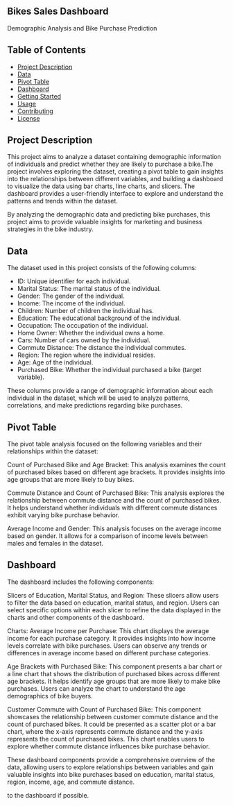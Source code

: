 ## Bikes Sales Dashboard
Demographic Analysis and Bike Purchase Prediction

## Table of Contents

- [Project Description](#project-description)
- [Data](#data)
- [Pivot Table](#pivot-table)
- [Dashboard](#dashboard)
- [Getting Started](#getting-started)
- [Usage](#usage)
- [Contributing](#contributing)
- [License](#license)

## Project Description
This project aims to analyze a dataset containing demographic information of individuals and predict whether they are likely to purchase a bike.The project involves exploring the dataset, creating a pivot table to gain insights into the relationships between different variables, and building a dashboard to visualize the data using bar charts, line charts, and slicers. The dashboard provides a user-friendly interface to explore and understand the patterns and trends within the dataset.

By analyzing the demographic data and predicting bike purchases, this project aims to provide valuable insights for marketing and business strategies in the bike industry.

## Data

The dataset used in this project consists of the following columns:

- ID: Unique identifier for each individual.
- Marital Status: The marital status of the individual.
- Gender: The gender of the individual.
- Income: The income of the individual.
- Children: Number of children the individual has.
- Education: The educational background of the individual.
- Occupation: The occupation of the individual.
- Home Owner: Whether the individual owns a home.
- Cars: Number of cars owned by the individual.
- Commute Distance: The distance the individual commutes.
- Region: The region where the individual resides.
- Age: Age of the individual.
- Purchased Bike: Whether the individual purchased a bike (target variable).

These columns provide a range of demographic information about each individual in the dataset, which will be used to analyze patterns, correlations, and make predictions regarding bike purchases.

## Pivot Table

The pivot table analysis focused on the following variables and their relationships within the dataset:

Count of Purchased Bike and Age Bracket: This analysis examines the count of purchased bikes based on different age brackets. It provides insights into age groups that are more likely to buy bikes. 

Commute Distance and Count of Purchased Bike: This analysis explores the relationship between commute distance and the count of purchased bikes. It helps understand whether individuals with different commute distances exhibit varying bike purchase behavior. 

Average Income and Gender: This analysis focuses on the average income based on gender. It allows for a comparison of income levels between males and females in the dataset. 

## Dashboard
The dashboard includes the following components:

Slicers of Education, Marital Status, and Region: These slicers allow users to filter the data based on education, marital status, and region. Users can select specific options within each slicer to refine the data displayed in the charts and other components of the dashboard.

Charts:
Average Income per Purchase: This chart displays the average income for each purchase category. It provides insights into how income levels correlate with bike purchases. Users can observe any trends or differences in average income based on different purchase categories.

Age Brackets with Purchased Bike: This component presents a bar chart or a line chart that shows the distribution of purchased bikes across different age brackets. It helps identify age groups that are more likely to make bike purchases. Users can analyze the chart to understand the age demographics of bike buyers.

Customer Commute with Count of Purchased Bike: This component showcases the relationship between customer commute distance and the count of purchased bikes. It could be presented as a scatter plot or a bar chart, where the x-axis represents commute distance and the y-axis represents the count of purchased bikes. This chart enables users to explore whether commute distance influences bike purchase behavior.

These dashboard components provide a comprehensive overview of the data, allowing users to explore relationships between variables and gain valuable insights into bike purchases based on education, marital status, region, income, age, and commute distance.

to the dashboard if possible.



